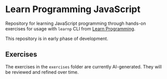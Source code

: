 # Learn Programming JavaScript

Repository for learning JavaScript programming through hands-on exercises for usage with `learnp` CLI from [Learn Programming](https://learn-programming.app).

This repository is in early phase of development.

## Exercises

The exercises in the `exercises` folder are currently AI-generated. They will be reviewed and refined over time.